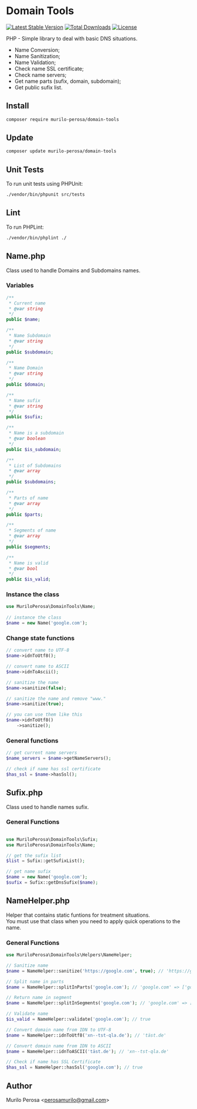 # Domain Tools

[![Latest Stable Version](https://poser.pugx.org/murilo-perosa/domain-tools/v)](//packagist.org/packages/murilo-perosa/domain-tools) [![Total Downloads](https://poser.pugx.org/murilo-perosa/domain-tools/downloads)](//packagist.org/packages/murilo-perosa/domain-tools) [![License](https://poser.pugx.org/murilo-perosa/domain-tools/license)](//packagist.org/packages/murilo-perosa/domain-tools)


PHP - Simple library to deal with basic DNS situations.

- Name Conversion;
- Name Sanitization;
- Name Validation;
- Check name SSL certificate;
- Check name servers;
- Get name parts (sufix, domain, subdomain);
- Get public sufix list.

## Install
```sh
composer require murilo-perosa/domain-tools
```

## Update

```sh
composer update murilo-perosa/domain-tools
```

## Unit Tests

To run unit tests using PHPUnit:

```sh
./vendor/bin/phpunit src/tests
```

## Lint

To run PHPLint:

```sh
./vendor/bin/phplint ./
```

## Name.php

Class used to handle Domains and Subdomains names.


### Variables

```php
/**
 * Current name
 * @var string
 */
public $name;

/**
 * Name Subdomain
 * @var string
 */
public $subdomain;

/**
 * Name Domain
 * @var string
 */
public $domain;

/**
 * Name sufix
 * @var string
 */
public $sufix;

/**
 * Name is a subdomain
 * @var boolean
 */
public $is_subdomain;

/**
 * List of Subdomains
 * @var array
 */
public $subdomains;

/**
 * Parts of name 
 * @var array
 */
public $parts;

/**
 * Segments of name 
 * @var array
 */
public $segments;

/**
 * Name is valid 
 * @var bool
 */
public $is_valid;
```

### Instance the class

```php
use MuriloPerosa\DomainTools\Name;
 
// instance the class
$name = new Name('google.com');
```

### Change state functions

```php
// convert name to UTF-8
$name->idnToUtf8();

// convert name to ASCII
$name->idnToAscii();

// sanitize the name
$name->sanitize(false);

// sanitize the name and remove "www."
$name->sanitize(true);

// you can use them like this
$name->idnToUtf8()
    ->sanitize();
```

### General functions

```php
// get current name servers
$name_servers = $name->getNameServers();

// check if name has ssl certificate
$has_ssl = $name->hasSsl();
```

## Sufix.php

Class used to handle names sufix. 

### General Functions

```php

use MuriloPerosa\DomainTools\Sufix;
use MuriloPerosa\DomainTools\Name;

// get the sufix list
$list = Sufix::getSufixList();

// get name sufix
$name = new Name('google.com');
$sufix = Sufix::getDnsSufix($name);
```

## NameHelper.php

Helper that contains static funtions for treatment situations. <br/>
You must use that class when you need to apply quick operations to the name.  

### General Functions
```php
use MuriloPerosa\DomainTools\Helpers\NameHelper;

// Sanitize name
$name = NameHelper::sanitize('https://google.com', true); // 'https://google.com' => 'google.com'

// Split name in parts
$name = NameHelper::splitInParts('google.com'); // 'google.com' => ['google', 'com']

// Return name in segment
$name = NameHelper::splitInSegments('google.com'); // 'google.com' => ['com', 'google.com']

// Validate name
$is_valid = NameHelper::validate('google.com'); // true

// Convert domain name from IDN to UTF-8
$name = NameHelper::idnToUtf8('xn--tst-qla.de'); // 'täst.de'

// Convert domain name from IDN to ASCII
$name = NameHelper::idnToASCII('täst.de'); // 'xn--tst-qla.de'

// Check if name has SSL Certificate
$has_ssl = NameHelper::hasSsl('google.com'); // true

```

## Author
Murilo Perosa  <<perosamurilo@gmail.com>><br/>
